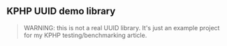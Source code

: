 ## KPHP UUID demo library

> WARNING: this is not a real UUID library.
> It's just an example project for my KPHP testing/benchmarking article.
